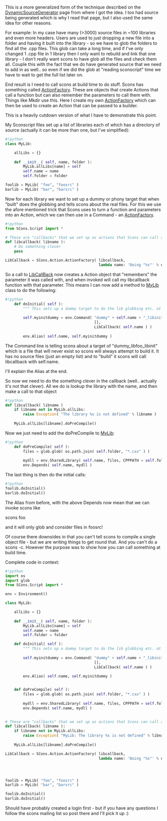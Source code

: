 
This is a more generalized form of the technique described on the [DynamicSourceGenerator](DynamicSourceGenerator) page from where I got the idea.  I too had source being generated which is why I read that page, but I also used the same idea for other reasons. 

For example: In my case have many (>3000) source files in ~100 libraries and even more headers.  Users are used to just dropping a new file into a folder and having it built into the library - so we have to glob the folders to find all the .cpp files.   This glob can take a long time, and if I've only changed 1 .cpp file in 1 library then I only want to rebuild and link that one library - I don't really want scons to have glob all the files and check them all.  Couple this with the fact that we do have generated source that we need to add in as well.. so even if we did the glob at "reading sconscript" time we have to wait to get the full list later on. 

End result is I need to call scons at build time to do stuff.  Scons has something called [ActionFactory](ActionFactory).  These are objects that create Actions that call a function but can also remember the parameters to call them with.  Things like Mkdir use this.  Here I create my own [ActionFactory](ActionFactory) which can then be used to create an Action that can be passed to a builder. 

This is a heavily cutdown version of what I have to demonstrate this point. 

My Sconscript files set up a list of libraries each of which has a directory of source (actually it can be more than one, but I've simplified): 


```python
#!python
class MyLib:

    allLibs = {}
    
    def __init__( self, name, folder ):
        MyLib.allLibs[name] = self
        self.name = name
        self.folder = folder

foolib = MyLib( "foo", "foosrc" )
barlib = MyLib( "bar", "barsrc" )
```
Now for each library we want to set up a dummy or phony target that when "built" does the globbing and tells scons about the real files.  For this we use the afore mentioned trick that Scons uses to turn a function and parameters into an Action, which we can then use in a Command - an [ActionFactory](ActionFactory). 


```python
#!python
from SCons.Script import *

# These are "callbacks" that we set up as actions that Scons can call at build time.
def libcallback( libname ):
    # Do something clever
    pass

LibCallback = SCons.Action.ActionFactory( libcallback,
                                          lambda name: 'Doing "%s"' % name)
```
So a call to [LibCallBack](LibCallBack) now creates a Action object that "remembers" the parameter it was called with, and when invoked will call my libcallback function with that parameter.  This means I can now add a method to [MyLib](MyLib) class to do the following: 


```python
#!python
    def doInitial( self ):
        """ This sets up a dummy target to do the lib globbing etc. at build time """
        
        self.myinitdummy = env.Command( "dummy" + self.name + "_libinit",
                                        [],
                                        LibCallback( self.name ) )
        
        env.Alias( self.name, self.myinitdummy )
```
The Command line is telling scons about a target of "dummy_libfoo_libinit" which is a file that will never exist so scons will always attempt to build it.  It has no source files (just an empty list) and to "build" it scons will call libcallback with self.name. 

I'll explain the Alias at the end. 

So now we need to do the something clever in the callback (well.. actually it's not that clever).  All we do is lookup the library with the name, and then make a call to that object 


```python
#!python
def libcallback( libname )
    if libname not in MyLib.allLibs:
        raise Exception( "The library %s is not defined" % libname )
    
    MyLib.allLibs[libname].doPreCompile()
```
Now we just need to add the doPreCompile to [MyLib](MyLib): 


```python
#!python
    def doPreCompile( self ):
        files = glob.glob( os.path.join( self.folder, "*.cxx" ) )
        
        mydll = env.SharedLibrary( self.name, files, CPPPATH = self.folder )
        env.Depends( self.name, mydll )
```
The last thing is then do the initial calls: 


```python
#!python
foolib.doInitial()
barlib.doInitial()
```
The Alias from before, with the above Depends now mean that we can invoke scons like 

scons foo 

and it will only glob and consider files in foosrc! 

Of course there downsides in that you can't tell scons to compile a single object file - but we are writing things to get round that. And you can't do a scons -c.  However the purpose was to show how you can call something at build time. 

Complete code in context: 
```python
#!python
import os
import glob
from SCons.Script import *

env = Environment()

class MyLib:

    allLibs = {}
    
    def __init__( self, name, folder ):
        MyLib.allLibs[name] = self
        self.name = name
        self.folder = folder

    def doInitial( self ):
        """ This sets up a dummy target to do the lib globbing etc. at build time """
        
        self.myinitdummy = env.Command( "dummy" + self.name + "_libinit",
                                        [],
                                        LibCallback( self.name ) )
        
        env.Alias( self.name, self.myinitdummy )


    def doPreCompile( self ):
        files = glob.glob( os.path.join( self.folder, "*.cxx" ) )
        
        mydll = env.SharedLibrary( self.name, files, CPPPATH = self.folder )
        env.Depends( self.name, mydll )
                    

# These are "callbacks" that we set up as actions that Scons can call at build time.
def libcallback( libname ):
    if libname not in MyLib.allLibs:
        raise Exception( "MyLib: The library %s is not defined" % libname )
    
    MyLib.allLibs[libname].doPreCompile()

LibCallback = SCons.Action.ActionFactory( libcallback,
                                          lambda name: 'Doing "%s"' % name)




foolib = MyLib( "foo", "foosrc" )
barlib = MyLib( "bar", "barsrc" )

foolib.doInitial()
barlib.doInitial()

```
Should have probably created a login first - but if you have any questions I follow the scons mailing list so post there and I'll pick it up :) 

